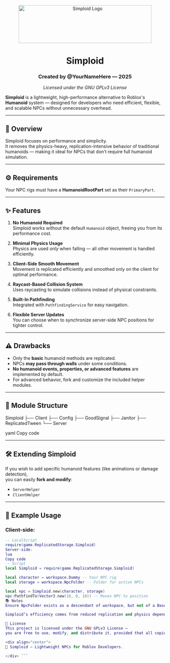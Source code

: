 <div align="center">

<img width="420" height="120" alt="Simploid Logo" src="https://github.com/user-attachments/assets/YOUR_IMAGE_ID_HERE" />

# Simploid

### Created by @YourNameHere — 2025  
*Licensed under the GNU GPLv3 License*

</div>

**Simploid** is a lightweight, high-performance alternative to Roblox's **Humanoid** system — designed for developers who need efficient, flexible, and scalable NPCs without unnecessary overhead.

---

## 🚀 Overview

Simploid focuses on performance and simplicity.  
It removes the physics-heavy, replication-intensive behavior of traditional humanoids — making it ideal for NPCs that don’t require full humanoid simulation.

---

## ⚙️ Requirements

Your NPC rigs must have a **HumanoidRootPart** set as their `PrimaryPart`.

---

## ✨ Features

1. **No Humanoid Required**  
   Simploid works without the default `Humanoid` object, freeing you from its performance cost.

2. **Minimal Physics Usage**  
   Physics are used *only* when falling — all other movement is handled efficiently.

3. **Client-Side Smooth Movement**  
   Movement is replicated efficiently and smoothed only on the client for optimal performance.

4. **Raycast-Based Collision System**  
   Uses raycasting to simulate collisions instead of physical constraints.

5. **Built-In Pathfinding**  
   Integrated with `PathfindingService` for easy navigation.

6. **Flexible Server Updates**  
   You can choose when to synchronize server-side NPC positions for tighter control.

---

## ⚠️ Drawbacks

- Only the **basic** humanoid methods are replicated.  
- NPCs **may pass through walls** under some conditions.  
- **No humanoid events, properties, or advanced features** are implemented by default.  
- For advanced behavior, fork and customize the included helper modules.

---

## 🧩 Module Structure

Simploid
├── Client
├── Config
├── GoodSignal
├── Janitor
├── ReplicatedTween
└── Server

yaml
Copy code

---

## 🛠️ Extending Simploid

If you wish to add specific humanoid features (like animations or damage detection),  
you can easily **fork and modify**:
- `ServerHelper`
- `ClientHelper`

---

## 🧠 Example Usage

### Client-side:
```lua
-- LocalScript
require(game.ReplicatedStorage.Simploid)
Server-side:
lua
Copy code
-- Script
local Simploid = require(game.ReplicatedStorage.Simploid)

local character = workspace.Dummy -- Your NPC rig
local storage = workspace.NpcFolder -- Folder for active NPCs

local npc = Simploid.new(character, storage)
npc:PathfindTo(Vector3.new(10, 0, 10)) -- Moves NPC to position
📚 Notes
Ensure NpcFolder exists as a descendant of workspace, but not of a BasePart.

Simploid’s efficiency comes from reduced replication and physics dependence.

🧾 License
This project is licensed under the GNU GPLv3 License —
you are free to use, modify, and distribute it, provided that all copies remain open-source under the same license.

<div align="center">
🧩 Simploid — Lightweight NPCs for Roblox Developers.

</div> ```
